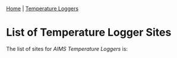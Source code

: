 [Home](../index) | [Temperature Loggers](index)

List of Temperature Logger Sites
================================

The list of sites for *AIMS Temperature Loggers* is:

<div id="spinner"></div>
<div id="sites"></div>

<script src="../js/spin.min.js"></script>
<script src="https://code.jquery.com/jquery-3.2.1.min.js"></script>
<script src="../js/script.js"></script>
<script>

var spinner = new Spinner().spin();
$("#spinner").append(spinner.el);

$.get("https://api.aims.gov.au/data/v1.0/10.25845/5b4eb0f9bb848/sites")
.done(function(data) {
    spinner.stop();
    populate("Sites", "sites", data.results);
});

</script>
